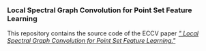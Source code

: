### Local Spectral Graph Convolution for Point Set Feature Learning
This repository contains the source code of the ECCV paper [*"
Local Spectral Graph Convolution for Point Set Feature Learning."*](https://arxiv.org/pdf/1803.05827.pdf)
